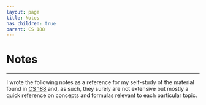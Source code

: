 ```yaml
---
layout: page
title: Notes
has_children: true
parent: CS 188
---
```



# Notes
---

I wrote the following notes as a reference for my self-study of the material found in [CS 188] and,
as such, they surely are not extensive but mostly a quick reference on concepts and formulas
relevant to each particular topic.


[CS 188]: https://inst.eecs.berkeley.edu/~cs188/sp24/
